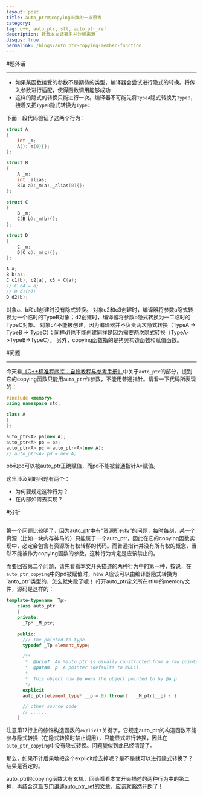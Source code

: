 ```yaml
---
layout: post
title: auto_ptr的copying函数的一点思考
category:
tag: c++, auto_ptr, stl, auto_ptr_ref
description: 转载本文请署名并注明来源
disqus: true
permalink: /blogs/auto_ptr-copying-member-function
---
```


#题外话

---

- 如果某函数接受的参数不是期待的类型，编译器会尝试进行隐式的转换。将传入参数进行适配，使得函数调用能够成功
- 这样的隐式的转换只能进行一次。编译器不可能先将`TypeA`隐式转换为`TypeB`，接着又把`TypeB`隐式转换为`TypeC`

下面一段代码验证了这两个行为：

```cpp
struct A
{
    int _m;
    A():_m(0){};
};

struct B
{
    A _m;
    int _alias;
    B(A a):_m(a),_alias(0){};
};

struct C
{
    B _m;
    C(B b):_m(b){};
};

struct D
{
    C _m;
	D(C c):_m(c){};
};

A a;
B b(a);
C c1(b), c2(a), c3 = C(a);
// C c4 = a;
// D d1(a);
D d2(b);
```

对象a、b和c1创建时没有隐式转换。
对象c2和c3创建时，编译器将参数a隐式转换为一个临时的TypeB对象；d2创建时，编译器将参数b隐式转换为一二临时的TypeC对象。
对象c4不能被创建，因为编译器并不负责两次隐式转换（TypeA -> TypeB -> TypeC）；同样d1也不能创建同样是因为需要两次隐式转换（TypeA->TypeB->TypeC）。
另外，copying函数指的是拷贝构造函数和赋值函数。

#问题

---

今天看[《C++标准程序库：自修教程与参考手册》](http://www.amazon.cn/mn/detailApp/ref=asc_df_B0011BDOM8473060/?asin=B0011BDOM8&tag=douban-23&creative=2384&creativeASIN=B0011BDOM8&linkCode=asn)中关于`auto_ptr`的部分，提到它的copying函数只能用`auto_ptr`作参数，不能用普通指针。请看一下代码所表现的：

```cpp
#include <memory>
using namespace std;

class A
{
};

auto_ptr<A> pa(new A);
auto_ptr<A> pb = pa;
auto_ptr<A> pc = auto_ptr<A>(new A);
// auto_ptr<A> pd = new A;
```

pb和pc可以被auto_ptr<A>正确赋值，而pd不能被普通指针A*赋值。

这里涉及到的问题有两个：

- 为何要规定这种行为？
- 在内部如何去实现？

#分析

---

第一个问题比较明了，因为auto_ptr中有“资源所有权”的问题，每时每刻，某一个资源（比如一块内存神马的）只能属于一个auto_ptr，因此在它的copying函数实现中，必定会包含有资源所有权转移的代码。而普通指针并没有所有权的概念，当然不能被作为copying函数的参数。这种行为肯定是应该禁止的。

而要回答第二个问题，请先看看本文开头描述的两种行为中的第一种，按说，在`auto_ptr_copying`中的pd被赋值时，new A应该可以由编译器隐式转换为`anto_ptr<A>1类型的，怎么就失败了呢！ 打开auto_ptr定义所在stl中的memory文件，源码是这样的：

```cpp linenos
template<typename _Tp>
    class auto_ptr
    {
    private:
      _Tp* _M_ptr;

    public:
      /// The pointed-to type.
      typedef _Tp element_type;

      /**
       *  @brief  An %auto_ptr is usually constructed from a raw pointer.
       *  @param  p  A pointer (defaults to NULL).
       *
       *  This object now @e owns the object pointed to by @a p.
       */
      explicit
      auto_ptr(element_type* __p = 0) throw() : _M_ptr(__p) { }

      // other source code
      // ......
    }
```

注意第17行上的修饰构造函数的`explicit`关键字，它规定auto_ptr的构造函数不能参与隐式转换（在隐式转换时禁止调用），只能显式进行转换，因此在`auto_ptr_copying`中没有隐式转换。问题貌似到此已经清楚了。

那么，如果不计后果地把这个explicit给去掉呢？是不是就可以进行隐式转换了？结果是否定的。

auto_ptr的copying函数大有玄机，回头看看本文开头描述的两种行为中的第二种，再结合[这篇专门讲述auto_ptr_ref的文章](http://www.iteye.com/topic/746062)，应该就豁然开朗了！
